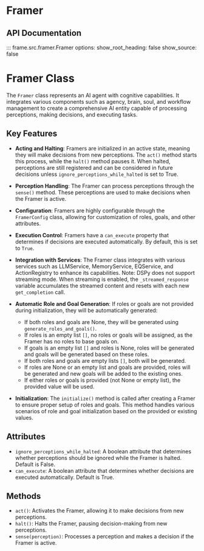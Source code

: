 # Framer

## API Documentation

::: frame.src.framer.Framer
    options:
      show_root_heading: false
      show_source: false
# Framer Class

The `Framer` class represents an AI agent with cognitive capabilities. It integrates various components such as agency, brain, soul, and workflow management to create a comprehensive AI entity capable of processing perceptions, making decisions, and executing tasks.

## Key Features

- **Acting and Halting**: Framers are initialized in an active state, meaning they will make decisions from new perceptions. The `act()` method starts this process, while the `halt()` method pauses it. When halted, perceptions are still registered and can be considered in future decisions unless `ignore_perceptions_while_halted` is set to True.

- **Perception Handling**: The Framer can process perceptions through the `sense()` method. These perceptions are used to make decisions when the Framer is active.

- **Configuration**: Framers are highly configurable through the `FramerConfig` class, allowing for customization of roles, goals, and other attributes.

- **Execution Control**: Framers have a `can_execute` property that determines if decisions are executed automatically. By default, this is set to `True`.

- **Integration with Services**: The Framer class integrates with various services such as LLMService, MemoryService, EQService, and ActionRegistry to enhance its capabilities. Note: DSPy does not support streaming mode. When streaming is enabled, the `_streamed_response` variable accumulates the streamed content and resets with each new `get_completion` call.

- **Automatic Role and Goal Generation**: If roles or goals are not provided during initialization, they will be automatically generated:
  - If both roles and goals are None, they will be generated using `generate_roles_and_goals()`.
  - If roles is an empty list `[]`, no roles or goals will be assigned, as the Framer has no roles to base goals on.
  - If goals is an empty list `[]` and roles is None, roles will be generated and goals will be generated based on these roles.
  - If both roles and goals are empty lists `[]`, both will be generated.
  - If roles are None or an empty list and goals are provided, roles will be generated and new goals will be added to the existing ones.
  - If either roles or goals is provided (not None or empty list), the provided value will be used.

- **Initialization**: The `initialize()` method is called after creating a Framer to ensure proper setup of roles and goals. This method handles various scenarios of role and goal initialization based on the provided or existing values.

## Attributes

- `ignore_perceptions_while_halted`: A boolean attribute that determines whether perceptions should be ignored while the Framer is halted. Default is False.
- `can_execute`: A boolean attribute that determines whether decisions are executed automatically. Default is True.

## Methods

- `act()`: Activates the Framer, allowing it to make decisions from new perceptions.
- `halt()`: Halts the Framer, pausing decision-making from new perceptions.
- `sense(perception)`: Processes a perception and makes a decision if the Framer is active.
